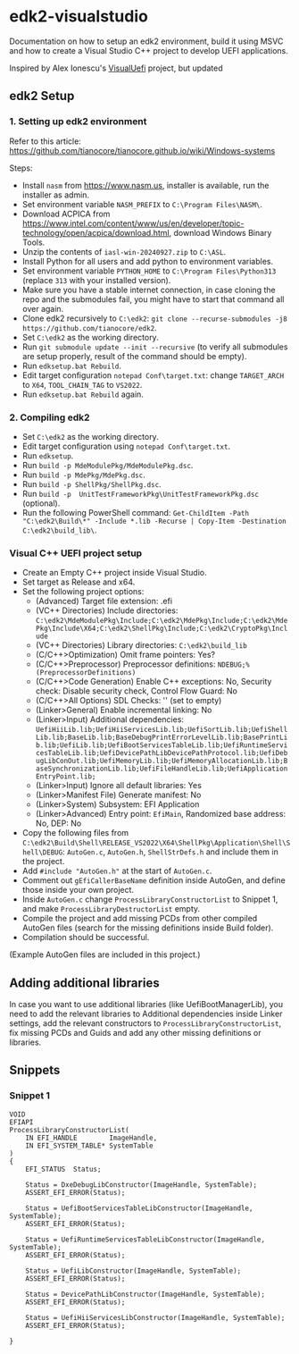 # edk2-visualstudio

Documentation on how to setup an edk2 environment, build it using MSVC and how to create a Visual Studio C++ project to develop UEFI applications.

Inspired by Alex Ionescu's [VisualUefi](https://github.com/ionescu007/VisualUefi) project, but updated 

## edk2 Setup

### 1. Setting up edk2 environment

Refer to this article: https://github.com/tianocore/tianocore.github.io/wiki/Windows-systems

Steps:
- Install `nasm` from https://www.nasm.us, installer is available, run the installer as admin.
- Set environment variable `NASM_PREFIX` to `C:\Program Files\NASM\`.
- Download ACPICA from https://www.intel.com/content/www/us/en/developer/topic-technology/open/acpica/download.html, download Windows Binary Tools.
- Unzip the contents of `iasl-win-20240927.zip` to `C:\ASL`.
- Install Python for all users and add python to environment variables.
- Set environment variable `PYTHON_HOME` to `C:\Program Files\Python313` (replace `313` with your installed version).
- Make sure you have a stable internet connection, in case cloning the repo and the submodules fail, you might have to start that command all over again.
- Clone edk2 recursively to `C:\edk2`: `git clone --recurse-submodules -j8 https://github.com/tianocore/edk2`.
- Set `C:\edk2` as the working directory.
- Run `git submodule update --init --recursive` (to verify all submodules are setup properly, result of the command should be empty).
- Run `edksetup.bat Rebuild`.
- Edit target configuration `notepad Conf\target.txt`: change `TARGET_ARCH` to `X64`, `TOOL_CHAIN_TAG` to `VS2022`.
- Run `edksetup.bat Rebuild` again.

### 2. Compiling edk2

- Set `C:\edk2` as the working directory.
- Edit target configuration using `notepad Conf\target.txt`.
- Run `edksetup`.
- Run `build -p MdeModulePkg/MdeModulePkg.dsc`.
- Run `build -p MdePkg/MdePkg.dsc`.
- Run `build -p ShellPkg/ShellPkg.dsc`.
- Run `build -p  UnitTestFrameworkPkg\UnitTestFrameworkPkg.dsc` (optional).
- Run the following PowerShell command: `Get-ChildItem -Path "C:\edk2\Build\*" -Include *.lib -Recurse | Copy-Item -Destination C:\edk2\build_lib\`.

### Visual C++ UEFI project setup
- Create an Empty C++ project inside Visual Studio.
- Set target as Release and x64.
- Set the following project options:
  - (Advanced) Target file extension: .efi
  - (VC++ Directories) Include directories: `C:\edk2\MdeModulePkg\Include;C:\edk2\MdePkg\Include;C:\edk2\MdePkg\Include\X64;C:\edk2\ShellPkg\Include;C:\edk2\CryptoPkg\Include`
  - (VC++ Directories) Library directories: `C:\edk2\build_lib`
  - (C/C++>Optimization) Omit frame pointers: Yes?
  - (C/C++>Preprocessor) Preprocessor definitions: `NDEBUG;%(PreprocessorDefinitions)`
  - (C/C++>Code Generation) Enable C++ exceptions: No, Security check: Disable security check, Control Flow Guard: No
  - (C/C++>All Options) SDL Checks: '' (set to empty)
  - (Linker>General) Enable incremental linking: No
  - (Linker>Input) Additional dependencies: `UefiHiiLib.lib;UefiHiiServicesLib.lib;UefiSortLib.lib;UefiShellLib.lib;BaseLib.lib;BaseDebugPrintErrorLevelLib.lib;BasePrintLib.lib;UefiLib.lib;UefiBootServicesTableLib.lib;UefiRuntimeServicesTableLib.lib;UefiDevicePathLibDevicePathProtocol.lib;UefiDebugLibConOut.lib;UefiMemoryLib.lib;UefiMemoryAllocationLib.lib;BaseSynchronizationLib.lib;UefiFileHandleLib.lib;UefiApplicationEntryPoint.lib;`
  - (Linker>Input) Ignore all default libraries: Yes
  - (Linker>Manifest File) Generate manifest: No
  - (Linker>System) Subsystem: EFI Application
  - (Linker>Advanced) Entry point: `EfiMain`, Randomized base address: No, DEP: No
- Copy the following files from `C:\edk2\Build\Shell\RELEASE_VS2022\X64\ShellPkg\Application\Shell\Shell\DEBUG`: `AutoGen.c`, `AutoGen.h`, `ShellStrDefs.h` and include them in the project.
- Add `#include "AutoGen.h"` at the start of `AutoGen.c`.
- Comment out `gEfiCallerBaseName` definition inside AutoGen, and define those inside your own project.
- Inside `AutoGen.c` change `ProcessLibraryConstructorList` to Snippet 1, and make `ProcessLibraryDestructorList` empty.
- Compile the project and add missing PCDs from other compiled AutoGen files (search for the missing definitions inside Build folder).
- Compilation should be successful.

(Example AutoGen files are included in this project.)

## Adding additional libraries

In case you want to use additional libraries (like UefiBootManagerLib), you need to add the relevant libraries to Additional dependencies inside Linker settings, add the relevant constructors to `ProcessLibraryConstructorList`, fix missing PCDs and Guids and add any other missing definitions or libraries.

## Snippets

### Snippet 1

```
VOID
EFIAPI
ProcessLibraryConstructorList(
	IN EFI_HANDLE        ImageHandle,
	IN EFI_SYSTEM_TABLE* SystemTable
)
{
	EFI_STATUS  Status;

	Status = DxeDebugLibConstructor(ImageHandle, SystemTable);
	ASSERT_EFI_ERROR(Status);

	Status = UefiBootServicesTableLibConstructor(ImageHandle, SystemTable);
	ASSERT_EFI_ERROR(Status);

	Status = UefiRuntimeServicesTableLibConstructor(ImageHandle, SystemTable);
	ASSERT_EFI_ERROR(Status);

	Status = UefiLibConstructor(ImageHandle, SystemTable);
	ASSERT_EFI_ERROR(Status);

	Status = DevicePathLibConstructor(ImageHandle, SystemTable);
	ASSERT_EFI_ERROR(Status);

	Status = UefiHiiServicesLibConstructor(ImageHandle, SystemTable);
	ASSERT_EFI_ERROR(Status);

}
```